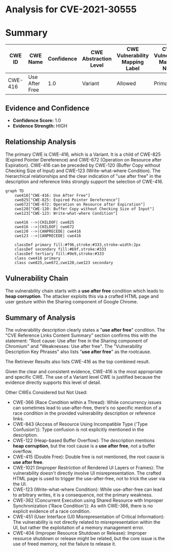 # Analysis for CVE-2021-30555

# Summary
| CWE ID | CWE Name | Confidence | CWE Abstraction Level | CWE Vulnerability Mapping Label | CWE-Vulnerability Mapping Notes |
|---|---|---|---|---|---|
| CWE-416 | Use After Free | 1.0 | Variant | Allowed | Primary CWE |

## Evidence and Confidence

*   **Confidence Score:** 1.0
*   **Evidence Strength:** HIGH

## Relationship Analysis
The primary CWE is CWE-416, which is a Variant. It is a child of CWE-825 (Expired Pointer Dereference) and CWE-672 (Operation on Resource after Expiration). CWE-416 can be preceded by CWE-120 (Buffer Copy without Checking Size of Input) and CWE-123 (Write-what-where Condition). The hierarchical relationships and the clear indication of "use after free" in the description and reference links strongly support the selection of CWE-416.

```mermaid
graph TD
    cwe416["CWE-416: Use After Free"]
    cwe825["CWE-825: Expired Pointer Dereference"]
    cwe672["CWE-672: Operation on Resource after Expiration"]
    cwe120["CWE-120: Buffer Copy without Checking Size of Input"]
    cwe123["CWE-123: Write-what-where Condition"]

    cwe416 -->|CHILDOF| cwe825
    cwe416 -->|CHILDOF| cwe672
    cwe120 -->|CANPRECEDE| cwe416
    cwe123 -->|CANPRECEDE| cwe416
    
    classDef primary fill:#f96,stroke:#333,stroke-width:2px
    classDef secondary fill:#69f,stroke:#333
    classDef tertiary fill:#9e9,stroke:#333
    class cwe416 primary
    class cwe825,cwe672,cwe120,cwe123 secondary
```

## Vulnerability Chain
The vulnerability chain starts with a **use after free** condition which leads to **heap corruption**. The attacker exploits this via a crafted HTML page and user gesture within the Sharing component of Google Chrome.

## Summary of Analysis
The vulnerability description clearly states a "**use after free**" condition. The "CVE Reference Links Content Summary" section confirms this with the statement: "Root cause: Use after free in the Sharing component of Chromium" and "Weaknesses: Use after free". The "Vulnerability Description Key Phrases" also lists "**use after free**" as the rootcause.

The Retriever Results also lists CWE-416 as the top combined result.

Given the clear and consistent evidence, CWE-416 is the most appropriate and specific CWE. The use of a Variant level CWE is justified because the evidence directly supports this level of detail.

Other CWEs Considered but Not Used:

*   CWE-366 (Race Condition within a Thread): While concurrency issues can sometimes lead to use-after-free, there's no specific mention of a race condition in the provided vulnerability description or reference links.
*   CWE-843 (Access of Resource Using Incompatible Type ('Type Confusion')): Type confusion is not explicitly mentioned in the description.
*   CWE-122 (Heap-based Buffer Overflow): The description mentions **heap corruption**, but the root cause is a **use after free**, not a buffer overflow.
*   CWE-415 (Double Free): Double free is not mentioned, the root cause is **use after free**.
*   CWE-1021 (Improper Restriction of Rendered UI Layers or Frames): The vulnerability doesn't directly involve UI misrepresentation. The crafted HTML page is used to trigger the use-after-free, not to trick the user via the UI.
*   CWE-123 (Write-what-where Condition): While use-after-free can lead to arbitrary writes, it is a consequence, not the primary weakness.
*   CWE-362 (Concurrent Execution using Shared Resource with Improper Synchronization ('Race Condition')): As with CWE-366, there is no explicit evidence of a race condition.
*   CWE-451 (User Interface (UI) Misrepresentation of Critical Information): The vulnerability is not directly related to misrepresentation within the UI, but rather the exploitation of a memory management error.
*   CWE-404 (Improper Resource Shutdown or Release): Improper resource shutdown or release might be related, but the core issue is the use of freed memory, not the failure to release it.